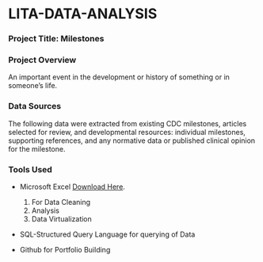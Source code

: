# LITA-DATA-ANALYSIS

### Project Title: Milestones


### Project Overview
An important event in the development or history of something or in someone’s life.

### Data Sources
The following data were extracted from existing CDC milestones, articles selected for review, and developmental resources: individual milestones, supporting references, and any normative data or published clinical opinion for the milestone.

### Tools Used
- Microsoft Excel [ Download Here](https://www.microsoft.com).
  1. For Data Cleaning
  2. Analysis
  3. Data Virtualization

- SQL-Structured Query Language for querying of Data

- Github for Portfolio Building

